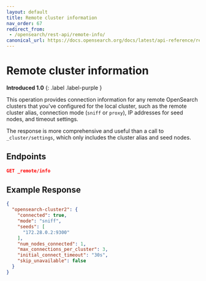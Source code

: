 ```yaml
---
layout: default
title: Remote cluster information
nav_order: 67
redirect_from: 
 - /opensearch/rest-api/remote-info/
canonical_url: https://docs.opensearch.org/docs/latest/api-reference/remote-info/
---
```


# Remote cluster information
**Introduced 1.0**
{: .label .label-purple }

This operation provides connection information for any remote OpenSearch clusters that you've configured for the local cluster, such as the remote cluster alias, connection mode (`sniff` or `proxy`), IP addresses for seed nodes, and timeout settings.

The response is more comprehensive and useful than a call to `_cluster/settings`, which only includes the cluster alias and seed nodes.


## Endpoints

```json
GET _remote/info
```

## Example Response

```json
{
  "opensearch-cluster2": {
    "connected": true,
    "mode": "sniff",
    "seeds": [
      "172.28.0.2:9300"
    ],
    "num_nodes_connected": 1,
    "max_connections_per_cluster": 3,
    "initial_connect_timeout": "30s",
    "skip_unavailable": false
  }
}
```
